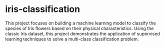 # iris-classification
This project focuses on building a machine learning model to classify the species of Iris flowers based on their physical characteristics. Using the classic Iris dataset, this project demonstrates the application of supervised learning techniques to solve a multi-class classification problem.
